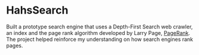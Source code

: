 # HahsSearch
Built a prototype search engine that uses a Depth-First Search web crawler, an index and the page rank algorithm developed by Larry Page, [PageRank](https://en.wikipedia.org/wiki/PageRank). The project helped reinforce my understanding on how search engines rank pages.
